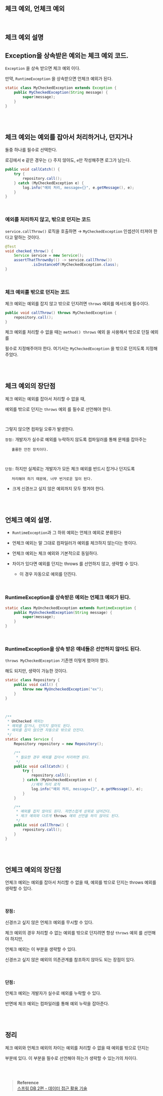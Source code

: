 ## 체크 예외, 언체크 예외

<br/>

## 체크 예외 설명

## Exception을 상속받은 예외는 체크 예외 코드.

`Exception` 을 상속 받으면 체크 예외 이다.

만약, `RuntimeException` 을 상속받으면 언체크 예외가 된다.

```java
static class MyCheckedException extends Exception {
    public MyCheckedException(String message) {
        super(message);
    }
}
```

<br/><br/>

## 체크 예외는 예외를 잡아서 처리하거나, 던지거나

둘중 하나를 필수로 선택한다.

로깅에서 e 같은 경우는 `{}` 주지 않아도, `e`만 작성해주면 로그가 남는다.

```java
public void callCatch() {
    try {
        repository.call();
    } catch (MyCheckedException e) {
        log.info("예외 처리, message={}", e.getMessage(), e);
    }
}
```

<br/>

### 예외를 처리하지 않고, 밖으로 던지는 코드

`service.callThrow()` 로직을 호출하면 → 
`MyCheckedException` 인셉션이 터져야 한다고 말하는 것이다.

```java
@Test
void checked_throw() {
    Service service = new Service();
    assertThatThrownBy(() -> service.callThrow())
            .isInstanceOf(MyCheckedException.class);
}
```

<br/>

### 체크 예외를 밖으로 던지는 코드

체크 예외는 예외를 잡지 않고 밖으로 던지려면 `throws` 예외를 메서드에 필수이다.

```java
public void callThrow() throws MyCheckedException {
    repository.call();
}
```

체크 예외를 처리할 수 없을 때는 `method() throws` 예외 을 사용해서 밖으로 던질 예외를 

필수로 지정해주어야 한다. 여기서는 `MyCheckedException` 을 밖으로 던지도록 지정해주었다.

<br/><br/>

## 체크 예외의 장단점

체크 예외는 예외를 잡아서 처리할 수 없을 때, 

예외를 밖으로 던지는 `throws` 예외 를 필수로 선언해야 한다. 

<br/>

그렇지 않으면 컴파일 오류가 발생한다.

`장점:` 개발자가 실수로 예외를 누락하지 않도록 컴파일러를 통해 문제를 잡아주는 

       훌륭한 안전 장치이다.

<br/>

`단점:` 하지만 실제로는 개발자가 모든 체크 예외를 반드시 잡거나 던지도록 

       처리해야 하기 때문에, 너무 번거로운 일이 된다. 

- 크게 신경쓰고 싶지 않은 예외까지 모두 챙겨야 한다.

<br/><br/>

## 언체크 예외 설명.

- `RuntimeException`과 그 하위 예외는 언체크 예외로 분류된다

- 언체크 예외는 말 그대로 컴파일러가 예외를 체크하지 않는다는 뜻이다.
- 언체크 예외는 체크 예외와 기본적으로 동일하다.
- 차이가 있다면 예외를 던지는 throws 를 선언하지 않고, 생략할 수 있다.
    - 이 경우 자동으로 예외를 던진다.

<br/>

### RuntimeException을 상속받은 예외는 언체크 예외가 된다.

```java
static class MyUncheckedException extends RuntimeException {
    public MyUncheckedException(String message) {
        super(message);
    }
}
```

<br/>

### RuntimeException을 상속 받은 얘네들은 선언하지 않아도 된다.

`throws MyCheckedException` 기존엔 이렇게 했어야 했다. 

해도 되지만, 생략이 가능한 것이다.

```java
static class Repository {
    public void call() {
        throw new MyUncheckedException("ex");
    }
}
```

<br/>

```java
/**
 * UnChecked 예외는
 * 예외를 잡거나, 던지지 않아도 된다.
 * 예외를 잡지 않으면 자동으로 밖으로 던진다.
 */
static class Service {
    Repository repository = new Repository();

    /**
     * 필요한 경우 예외를 잡아서 처리하면 된다.
     */
    public void callCatch() {
        try {
            repository.call();
        } catch (MyUncheckedException e) {
            //예외 처리 로직
            log.info("예외 처리, message={}", e.getMessage(), e);
        }
    }

    /**
     * 예외를 잡지 않아도 된다. 자연스럽게 상위로 넘어간다.
     * 체크 예외와 다르게 throws 예외 선언을 하지 않아도 된다.
     */
    public void callThrow() {
        repository.call();
    }
}
```

<br/><br/>

## 언체크 예외의 장단점

언체크 예외는 예외를 잡아서 처리할 수 없을 때, 예외를 밖으로 던지는 throws 예외를 생략할 수 있다.

<br/>

### `장점:` 

신경쓰고 싶지 않은 언체크 예외를 무시할 수 있다. 



체크 예외의 경우 처리할 수 없는 예외를 밖으로 던지려면 항상 `throws` 예외 를 선언해야 하지만, 

언체크 예외는 이 부분을 생략할 수 있다. 



신경쓰고 싶지 않은 예외의 의존관계를 참조하지 않아도 되는 장점이 있다.


<br/>

### `단점:` 

언체크 예외는 개발자가 실수로 예외를 누락할 수 있다. 

반면에 체크 예외는 컴파일러를 통해 예외 누락을 잡아준다.

<br/><br/>

## 정리

체크 예외와 언체크 예외의 차이는 예외를 처리할 수 없을 때 예외를 밖으로 던지는 

부분에 있다. 이 부분을 필수로 선언해야 하는가 생략할 수 있는가의 차이다.


<br/><br/>

>**Reference** <br/>[스프링 DB 2편 - 데이터 접근 활용 기술](https://www.inflearn.com/course/%EC%8A%A4%ED%94%84%EB%A7%81-db-2/dashboard)

